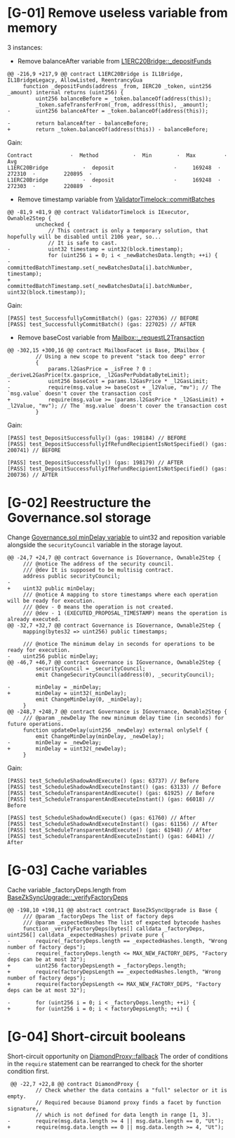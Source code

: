 # [G-01] Remove useless variable from memory

3 instances: 

- Remove balanceAfter variable from [L1ERC20Bridge::_depositFunds](https://github.com/code-423n4/2023-10-zksync/blob/main/code/contracts/ethereum/contracts/bridge/L1ERC20Bridge.sol#L219)

```
@@ -216,9 +217,9 @@ contract L1ERC20Bridge is IL1Bridge, IL1BridgeLegacy, AllowListed, ReentrancyGua
     function _depositFunds(address _from, IERC20 _token, uint256 _amount) internal returns (uint256) {
         uint256 balanceBefore = _token.balanceOf(address(this));
         _token.safeTransferFrom(_from, address(this), _amount);
-        uint256 balanceAfter = _token.balanceOf(address(this));
 
-        return balanceAfter - balanceBefore;
+        return _token.balanceOf(address(this)) - balanceBefore;
```

Gain:
```
Contract            ·  Method           ·  Min        ·  Max         ·  Avg   
L1ERC20Bridge           ·  deposit                   ·     169248  ·     272310  ·         220895  ·
L1ERC20Bridge           ·  deposit                   ·     169248  ·     272303  ·         220889  ·
```

- Remove timestamp variable from [ValidatorTimelock::commitBatches](https://github.com/code-423n4/2023-10-zksync/blob/main/code/contracts/ethereum/contracts/zksync/ValidatorTimelock.sol#L84)
```
@@ -81,9 +81,9 @@ contract ValidatorTimelock is IExecutor, Ownable2Step {
         unchecked {
             // This contract is only a temporary solution, that hopefully will be disabled until 2106 year, so...
             // It is safe to cast.
-            uint32 timestamp = uint32(block.timestamp);
             for (uint256 i = 0; i < _newBatchesData.length; ++i) {
-                committedBatchTimestamp.set(_newBatchesData[i].batchNumber, timestamp);
+                committedBatchTimestamp.set(_newBatchesData[i].batchNumber, uint32(block.timestamp));
```
Gain:
```
[PASS] test_SuccessfullyCommitBatch() (gas: 227036) // BEFORE
[PASS] test_SuccessfullyCommitBatch() (gas: 227025) // AFTER
```
- Remove baseCost variable from [Mailbox::_requestL2Transaction](https://github.com/code-423n4/2023-10-zksync/blob/main/code/contracts/ethereum/contracts/zksync/facets/Mailbox.sol#L305)

```
@@ -302,15 +300,16 @@ contract MailboxFacet is Base, IMailbox {
         // Using a new scope to prevent "stack too deep" error
         {
             params.l2GasPrice = _isFree ? 0 : _deriveL2GasPrice(tx.gasprice, _l2GasPerPubdataByteLimit);
-            uint256 baseCost = params.l2GasPrice * _l2GasLimit;
-            require(msg.value >= baseCost + _l2Value, "mv"); // The `msg.value` doesn't cover the transaction cost
+            require(msg.value >= (params.l2GasPrice * _l2GasLimit) + _l2Value, "mv"); // The `msg.value` doesn't cover the transaction cost
         }
```
Gain:
```
[PASS] test_DepositSuccessfully() (gas: 198184) // BEFORE
[PASS] test_DepositSuccessfullyIfRefundRecipientIsNotSpecified() (gas: 200741) // BEFORE

[PASS] test_DepositSuccessfully() (gas: 198179) // AFTER
[PASS] test_DepositSuccessfullyIfRefundRecipientIsNotSpecified() (gas: 200736) // AFTER
```

# [G-02] Reestructure the Governance.sol storage
Change [Governance.sol minDelay variable](https://github.com/code-423n4/2023-10-zksync/blob/main/code/contracts/ethereum/contracts/governance/Governance.sol#L35) to uint32 and reposition variable alongside the `securityCouncil` variable in the storage layout.
```
@@ -24,7 +24,7 @@ contract Governance is IGovernance, Ownable2Step {
     /// @notice The address of the security council.
     /// @dev It is supposed to be multisig contract.
     address public securityCouncil;
-
+    uint32 public minDelay;
     /// @notice A mapping to store timestamps where each operation will be ready for execution.
     /// @dev - 0 means the operation is not created.
     /// @dev - 1 (EXECUTED_PROPOSAL_TIMESTAMP) means the operation is already executed.
@@ -32,7 +32,7 @@ contract Governance is IGovernance, Ownable2Step {
     mapping(bytes32 => uint256) public timestamps;
 
     /// @notice The minimum delay in seconds for operations to be ready for execution.
-    uint256 public minDelay;
@@ -46,7 +46,7 @@ contract Governance is IGovernance, Ownable2Step {
         securityCouncil = _securityCouncil;
         emit ChangeSecurityCouncil(address(0), _securityCouncil);
 
-        minDelay = _minDelay;
+        minDelay = uint32(_minDelay);
         emit ChangeMinDelay(0, _minDelay);
     }
@@ -248,7 +248,7 @@ contract Governance is IGovernance, Ownable2Step {
     /// @param _newDelay The new minimum delay time (in seconds) for future operations.
     function updateDelay(uint256 _newDelay) external onlySelf {
         emit ChangeMinDelay(minDelay, _newDelay);
-        minDelay = _newDelay;
+        minDelay = uint32(_newDelay);
     }
```

Gain:
```
[PASS] test_ScheduleShadowAndExecute() (gas: 63737) // Before
[PASS] test_ScheduleShadowAndExecuteInstant() (gas: 63133) // Before
[PASS] test_ScheduleTransparentAndExecute() (gas: 61925) // Before
[PASS] test_ScheduleTransparentAndExecuteInstant() (gas: 66018) // Before

[PASS] test_ScheduleShadowAndExecute() (gas: 61760) // After
[PASS] test_ScheduleShadowAndExecuteInstant() (gas: 61156) // After
[PASS] test_ScheduleTransparentAndExecute() (gas: 61948) // After
[PASS] test_ScheduleTransparentAndExecuteInstant() (gas: 64041) // After
```

# [G-03] Cache variables
Cache variable _factoryDeps.length from [BaseZkSyncUpgrade::_verifyFactoryDeps](https://github.com/code-423n4/2023-10-zksync/blob/main/code/contracts/ethereum/contracts/upgrades/BaseZkSyncUpgrade.sol#L200)

```
@@ -198,10 +198,11 @@ abstract contract BaseZkSyncUpgrade is Base {
     /// @param _factoryDeps The list of factory deps
     /// @param _expectedHashes The list of expected bytecode hashes
     function _verifyFactoryDeps(bytes[] calldata _factoryDeps, uint256[] calldata _expectedHashes) private pure {
-        require(_factoryDeps.length == _expectedHashes.length, "Wrong number of factory deps");
-        require(_factoryDeps.length <= MAX_NEW_FACTORY_DEPS, "Factory deps can be at most 32");
+        uint256 factoryDepsLength = _factoryDeps.length;
+        require(factoryDepsLength == _expectedHashes.length, "Wrong number of factory deps");
+        require(factoryDepsLength <= MAX_NEW_FACTORY_DEPS, "Factory deps can be at most 32");
 
-        for (uint256 i = 0; i < _factoryDeps.length; ++i) {
+        for (uint256 i = 0; i < factoryDepsLength; ++i) {
```

# [G-04] Short-circuit booleans
Short-circuit opportunity on [DiamondProxy::fallback](https://github.com/code-423n4/2023-10-zksync/blob/main/code/contracts/ethereum/contracts/zksync/DiamondProxy.sol#L25)
The order of conditions in the `require` statement can be rearranged to check for the shorter condition first.

```
 @@ -22,7 +22,8 @@ contract DiamondProxy {
         // Check whether the data contains a "full" selector or it is empty.
         // Required because Diamond proxy finds a facet by function signature,
         // which is not defined for data length in range [1, 3].
-        require(msg.data.length >= 4 || msg.data.length == 0, "Ut");
+        require(msg.data.length == 0 || msg.data.length >= 4, "Ut");
```